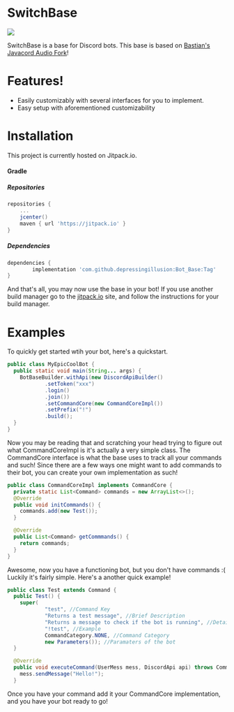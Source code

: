# SwitchBase

[![](https://jitpack.io/v/depressingillusion/Bot_Base.svg)](https://jitpack.io/#depressingillusion/Bot_Base)

SwitchBase is a base for Discord bots. This base is based on [Bastian's Javacord Audio Fork](https://github.com/Bastian/Lavaplayer-Wrapper)!

# Features!
  - Easily customizably with several interfaces for you to implement.
  - Easy setup with aforementioned customizability
    
# Installation
This project is currently hosted on Jitpack.io.
#### Gradle
##### Repositories
```gradle
repositories {
	...
	jcenter()
	maven { url 'https://jitpack.io' }
}
```
##### Dependencies
```gradle
dependencies {
        implementation 'com.github.depressingillusion:Bot_Base:Tag'
}
```
And that's all, you may now use the base in your bot! If you use another build manager go to the [jitpack.io](https://jitpack.io/#depressingillusion/Bot_Base) site, and follow the instructions for your build manager.

# Examples
To quickly get started wtih your bot, here's a quickstart.
```java
public class MyEpicCoolBot {
  public static void main(String... args) {
    BotBaseBuilder.withApi(new DiscordApiBuilder()
            .setToken("xxx")
            .login()
            .join())
            .setCommandCore(new CommandCoreImpl())
            .setPrefix("!")
            .build();
  }
}
```
Now you may be reading that and scratching your head trying to figure out what CommandCoreImpl is it's actually a very simple class. The CommandCore interface is what the base uses to track all your commands and such! Since there are a few ways one might want to add commands to their bot, you can create your own implementation as such!
```java
public class CommandCoreImpl implements CommandCore {
  private static List<Command> commands = new ArrayList<>();
  @Override
  public void initCommands() {
    commands.add(new Test());
  }

  @Override
  public List<Command> getCommmands() {
    return commands;
  }
}
```
Awesome, now you have a functioning bot, but you don't have commands :( Luckily it's fairly simple. Here's a another quick example!
```java
public class Test extends Command {
  public Test() {
    super(
            "test", //Command Key
            "Returns a test message", //Brief Description
            "Returns a message to check if the bot is running", //Detailed Description
            "!test", //Example
            CommandCategory.NONE, //Command Category
            new Parameters()); //Paramaters of the bot
  }

  @Override
  public void executeCommand(UserMess mess, DiscordApi api) throws CommandException {
    mess.sendMessage("Hello!");
  }
  ```
  Once you have your command add it your CommandCore implementation, and you have your bot ready to go!
